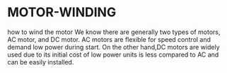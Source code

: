 # MOTOR-WINDING
how to wind the motor
We know there are generally two types of motors, AC motor, and DC motor. AC motors are flexible for speed control and demand low power during start.
On the other hand,DC motors are widely used due to its initial cost of low power units is less compared to AC and can be easily installed.
